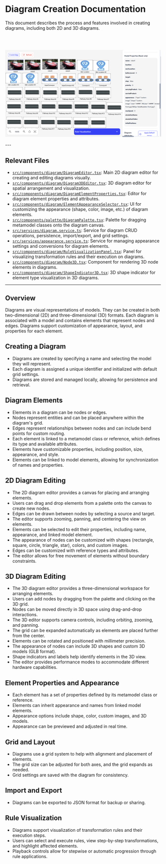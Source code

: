 
# Diagram Creation Documentation

This document describes the process and features involved in creating diagrams, including both 2D and 3D diagrams. 

<br><br>


<p align="center">
  <img src="../images/2ddiagram_interface.PNG" alt="Metamodel Design" width="800"/>
</p>
---

## Relevant Files

- [`src/components/diagram/DiagramEditor.tsx`](../src/components/diagram/DiagramEditor.tsx): Main 2D diagram editor for creating and editing diagrams visually.
- [`src/components/diagram/Diagram3DEditor.tsx`](../src/components/diagram/Diagram3DEditor.tsx): 3D diagram editor for spatial arrangement and visualization.
- [`src/components/diagram/DiagramElementProperties.tsx`](../src/components/diagram/DiagramElementProperties.tsx): Editor for diagram element properties and attributes.
- [`src/components/diagram/ElementAppearanceSelector.tsx`](../src/components/diagram/ElementAppearanceSelector.tsx): UI for customizing the appearance (shape, color, image, etc.) of diagram elements.
- [`src/components/palette/DiagramPalette.tsx`](../src/components/palette/DiagramPalette.tsx): Palette for dragging metamodel classes onto the diagram canvas.
- [`src/services/diagram.service.ts`](../src/services/diagram.service.ts): Service for diagram CRUD operations, persistence, import/export, and grid settings.
- [`src/services/appearance.service.ts`](../src/services/appearance.service.ts): Service for managing appearance settings and conversions for diagram elements.
- [`src/components/diagram/RuleVisualizationPanel.tsx`](../src/components/diagram/RuleVisualizationPanel.tsx): Panel for visualizing transformation rules and their execution on diagrams.
- [`src/components/diagram/Node3D.tsx`](../src/components/diagram/Node3D.tsx): Component for rendering 3D node elements in diagrams.
- [`src/components/diagram/ShapeIndicator3D.tsx`](../src/components/diagram/ShapeIndicator3D.tsx): 3D shape indicator for element type visualization in 3D diagrams.

---

## Overview

Diagrams are visual representations of models. They can be created in both two-dimensional (2D) and three-dimensional (3D) formats. Each diagram is associated with a model and contains elements that represent nodes and edges. Diagrams support customization of appearance, layout, and properties for each element.

## Creating a Diagram

- Diagrams are created by specifying a name and selecting the model they will represent.
- Each diagram is assigned a unique identifier and initialized with default grid settings.
- Diagrams are stored and managed locally, allowing for persistence and retrieval.

## Diagram Elements

- Elements in a diagram can be nodes or edges.
- Nodes represent entities and can be placed anywhere within the diagram's grid.
- Edges represent relationships between nodes and can include bend points for custom routing.
- Each element is linked to a metamodel class or reference, which defines its type and available attributes.
- Elements have customizable properties, including position, size, appearance, and style.
- Elements can be linked to model elements, allowing for synchronization of names and properties.

## 2D Diagram Editing

- The 2D diagram editor provides a canvas for placing and arranging elements.
- Users can drag and drop elements from a palette onto the canvas to create new nodes.
- Edges can be drawn between nodes by selecting a source and target.
- The editor supports zooming, panning, and centering the view on elements.
- Elements can be selected to edit their properties, including name, appearance, and linked model element.
- The appearance of nodes can be customized with shapes (rectangle, square, circle, triangle, star), colors, and custom images.
- Edges can be customized with reference types and attributes.
- The editor allows for free movement of elements without boundary constraints.

## 3D Diagram Editing

- The 3D diagram editor provides a three-dimensional workspace for arranging elements.
- Users can add nodes by dragging from the palette and clicking on the 3D grid.
- Nodes can be moved directly in 3D space using drag-and-drop interactions.
- The 3D editor supports camera controls, including orbiting, zooming, and panning.
- The grid can be expanded automatically as elements are placed further from the center.
- Elements can be rotated and positioned with millimeter precision.
- The appearance of nodes can include 3D shapes and custom 3D models (GLB format).
- Shape indicators and labels help identify elements in the 3D view.
- The editor provides performance modes to accommodate different hardware capabilities.

## Element Properties and Appearance

- Each element has a set of properties defined by its metamodel class or reference.
- Elements can inherit appearance and names from linked model elements.
- Appearance options include shape, color, custom images, and 3D models.
- Appearance can be previewed and adjusted in real time.

## Grid and Layout

- Diagrams use a grid system to help with alignment and placement of elements.
- The grid size can be adjusted for both axes, and the grid expands as needed.
- Grid settings are saved with the diagram for consistency.

## Import and Export

- Diagrams can be exported to JSON format for backup or sharing.

## Rule Visualization

- Diagrams support visualization of transformation rules and their execution steps.
- Users can select and execute rules, view step-by-step transformations, and highlight affected elements.
- Playback controls allow for stepwise or automatic progression through rule applications.


